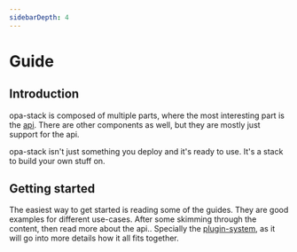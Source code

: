 ```yaml
---
sidebarDepth: 4
---
```


# Guide

## Introduction

opa-stack is composed of multiple parts, where the most interesting part is the [api](/api).
There are other components as well, but they are mostly just support for the api.

opa-stack isn't just something you deploy and it's ready to use. It's a stack to build your own stuff on.

## Getting started

The easiest way to get started is reading some of the guides. They are good examples for different use-cases.
After some skimming through the content, then read more about the api.. Specially the [plugin-system](/api/plugin-system), as it will go into more details how it all fits together.
